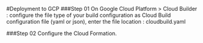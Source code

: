 #Deployment to GCP
###Step 01
On Google Cloud Platform > Cloud Builder : configure the file type of your build configuration as Cloud Build configuration file (yaml or json), enter the file location : cloudbuild.yaml

###Step 02
Configure the Cloud Formation.